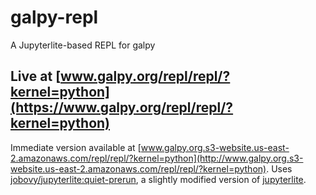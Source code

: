 # galpy-repl
A Jupyterlite-based REPL for galpy

## Live at **[www.galpy.org/repl/repl/?kernel=python](https://www.galpy.org/repl/repl/?kernel=python)**

Immediate version available at [www.galpy.org.s3-website.us-east-2.amazonaws.com/repl/repl/?kernel=python](http://www.galpy.org.s3-website.us-east-2.amazonaws.com/repl/repl/?kernel=python). Uses [jobovy/jupyterlite:quiet-prerun](https://github.com/jobovy/jupyterlite/tree/quiet-prerun), a slightly modified version of [jupyterlite](https://github.com/jupyterlite/jupyterlite).
